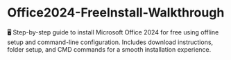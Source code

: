 # Office2024-FreeInstall-Walkthrough
🖥️ Step-by-step guide to install Microsoft Office 2024 for free using offline setup and command-line configuration. Includes download instructions, folder setup, and CMD commands for a smooth installation experience.
